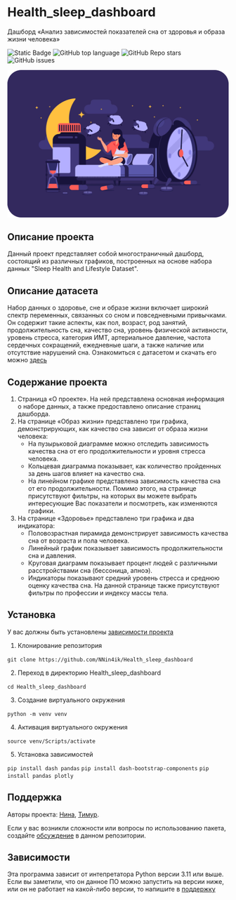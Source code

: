 # Health_sleep_dashboard
Дашборд «Анализ зависимостей показателей сна от здоровья и образа жизни человека» <!-- описание репозитория -->
<!--Блок информации о репозитории в бейджах-->
![Static Badge](https://img.shields.io/badge/NNin4ik-Health_sleep_dashboard-Health_sleep_dashboard)
![GitHub top language](https://img.shields.io/github/languages/top/NNin4ik/Health_sleep_dashboard)
![GitHub Repo stars](https://img.shields.io/github/stars/NNin4ik/Health_sleep_dashboard)
![GitHub issues](https://img.shields.io/github/issues/NNin4ik/Health_sleep_dashboard)

![Logotype](./assets/night2.png)

<!--Описание проекта-->
## Описание проекта
Данный проект представляет собой многостраничный дашборд, состоящий из различных графиков, построенных на основе набора данных "Sleep Health and Lifestyle Dataset".

## Описание датасета 
Набор данных о здоровье, сне и образе жизни включает широкий спектр переменных, связанных со сном и повседневными привычками. Он содержит такие аспекты, как пол, возраст, род занятий, продолжительность сна, качество сна, уровень физической активности, уровень стресса, категория ИМТ, артериальное давление, частота сердечных сокращений, ежедневные шаги, а также наличие или отсутствие нарушений сна.
Ознакомиться с датасетом и скачать его можно [здесь](https://www.kaggle.com/datasets/uom190346a/sleep-health-and-lifestyle-dataset)

## Содержание проекта 
1.	Страница «О проекте». На ней представлена основная информация о наборе данных, а также предоставлено описание страниц дашборда. 
2.	На странице «Образ жизни» представлено три графика, демонстрирующих, как качество сна зависит от образа жизни человека:
      * На пузырьковой диаграмме можно отследить зависимость качества сна от его продолжительности и уровня стресса человека.
      * Кольцевая диаграмма показывает, как количество пройденных за день шагов влияет на качество сна.
      * На линейном графике представлена зависимость качества сна от его продолжительности.
    Помимо этого, на странице присутствуют фильтры, на которых вы можете выбрать интересующие Вас показатели и посмотреть, как изменяются графики.  
3.	На странице «Здоровье» представлено три графика и два индикатора:
      * Половозрастная пирамида демонстрирует зависимость качества сна от возраста и пола человека.
      * Линейный график показывает зависимость продолжительности сна и давления.
      * Круговая диаграмм показывает процент людей с различными расстройствами сна (бессоница, апноэ).
      * Индикаторы показывают средний уровень стресса и среднюю оценку качества сна. 
    На данной странице также присутствуют фильтры по профессии и индексу массы тела. 

<!--Установка-->
## Установка
У вас должны быть установлены [зависимости проекта](https://github.com/NNin4ik/Health_sleep_dashboard#зависимости)

1. Клонирование репозитория 

```git clone https://github.com/NNin4ik/Health_sleep_dashboard```

2. Переход в директорию Health_sleep_dashboard

```cd Health_sleep_dashboard```

3. Создание виртуального окружения

```python -m venv venv```

4. Активация виртуального окружения

```source venv/Scripts/activate```

5. Установка зависимостей

```pip install dash pandas```
```pip install dash-bootstrap-components```
```pip install pandas plotly```

<!--Поддержка-->
## Поддержка
Авторы проекта: [Нина](https://github.com/NNin4ik), [Тимур](https://github.com/inte11ectua1). 

Если у вас возникли сложности или вопросы по использованию пакета, создайте 
[обсуждение](https://github.com/NNin4ik/Health_sleep_dashboard/issues/new/choose) в данном репозитории.

<!--зависимости-->
## Зависимости
Эта программа зависит от интепретатора Python версии 3.11 или выше. Если вы заметили, что он данное ПО можно запустить на версии ниже, или он не работает на какой-либо версии, то напишите в [поддержку](https://github.com/NNin4ik/Health_sleep_dashboard#поддержка) 
